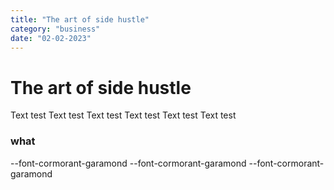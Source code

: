 ```yaml
---
title: "The art of side hustle"
category: "business"
date: "02-02-2023"
---
```

# The art of side hustle
Text test
Text test
Text test
Text test
Text test
Text test
### what
--font-cormorant-garamond
--font-cormorant-garamond
--font-cormorant-garamond